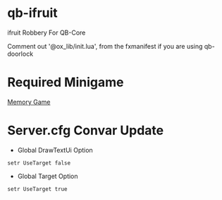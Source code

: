 # qb-ifruit
ifruit Robbery For QB-Core

Comment out  '@ox_lib/init.lua', from the fxmanifest if you are using qb-doorlock

# Required Minigame

[Memory Game](https://github.com/pushkart2/memorygame)

# Server.cfg Convar Update
- Global DrawTextUi Option
```
setr UseTarget false
``` 

- Global Target Option
```
setr UseTarget true
```
